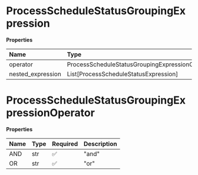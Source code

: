 # ProcessScheduleStatusGroupingExpression

**Properties**

| Name              | Type                                            | Required | Description |
| :---------------- | :---------------------------------------------- | :------- | :---------- |
| operator          | ProcessScheduleStatusGroupingExpressionOperator | ✅       |             |
| nested_expression | List[ProcessScheduleStatusExpression]           | ❌       |             |

# ProcessScheduleStatusGroupingExpressionOperator

**Properties**

| Name | Type | Required | Description |
| :--- | :--- | :------- | :---------- |
| AND  | str  | ✅       | "and"       |
| OR   | str  | ✅       | "or"        |

